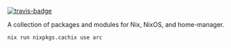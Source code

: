[![travis-badge][]][travis]

A collection of packages and modules for Nix, NixOS, and home-manager.

```bash
nix run nixpkgs.cachix use arc
```


[travis-badge]: https://travis-ci.org/arcnmx/nixexprs.svg
[travis]: https://travis-ci.org/arcnmx/nixexprs
